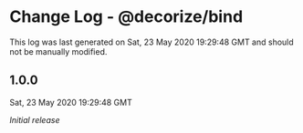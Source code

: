 # Change Log - @decorize/bind

This log was last generated on Sat, 23 May 2020 19:29:48 GMT and should not be manually modified.

## 1.0.0
Sat, 23 May 2020 19:29:48 GMT

*Initial release*

